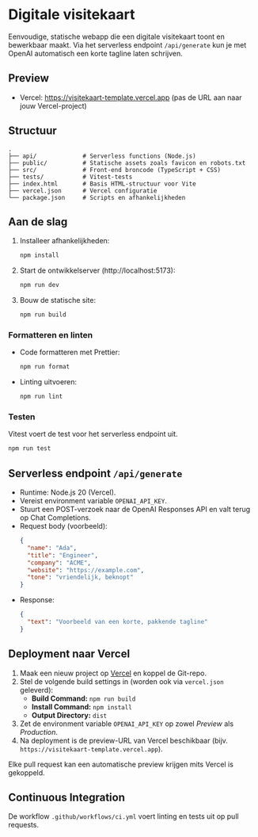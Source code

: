 # Digitale visitekaart

Eenvoudige, statische webapp die een digitale visitekaart toont en bewerkbaar maakt. Via het serverless endpoint `/api/generate` kun je met OpenAI automatisch een korte tagline laten schrijven.

## Preview

- Vercel: https://visitekaart-template.vercel.app (pas de URL aan naar jouw Vercel-project)

## Structuur

```
.
├── api/             # Serverless functions (Node.js)
├── public/          # Statische assets zoals favicon en robots.txt
├── src/             # Front-end broncode (TypeScript + CSS)
├── tests/           # Vitest-tests
├── index.html       # Basis HTML-structuur voor Vite
├── vercel.json      # Vercel configuratie
└── package.json     # Scripts en afhankelijkheden
```

## Aan de slag

1. Installeer afhankelijkheden:
   ```bash
   npm install
   ```
2. Start de ontwikkelserver (http://localhost:5173):
   ```bash
   npm run dev
   ```
3. Bouw de statische site:
   ```bash
   npm run build
   ```

### Formatteren en linten

- Code formatteren met Prettier:
  ```bash
  npm run format
  ```
- Linting uitvoeren:
  ```bash
  npm run lint
  ```

### Testen

Vitest voert de test voor het serverless endpoint uit.

```bash
npm run test
```

## Serverless endpoint `/api/generate`

- Runtime: Node.js 20 (Vercel).
- Vereist environment variable `OPENAI_API_KEY`.
- Stuurt een POST-verzoek naar de OpenAI Responses API en valt terug op Chat Completions.
- Request body (voorbeeld):
  ```json
  {
    "name": "Ada",
    "title": "Engineer",
    "company": "ACME",
    "website": "https://example.com",
    "tone": "vriendelijk, beknopt"
  }
  ```
- Response:
  ```json
  {
    "text": "Voorbeeld van een korte, pakkende tagline"
  }
  ```

## Deployment naar Vercel

1. Maak een nieuw project op [Vercel](https://vercel.com/) en koppel de Git-repo.
2. Stel de volgende build settings in (worden ook via `vercel.json` geleverd):
   - **Build Command:** `npm run build`
   - **Install Command:** `npm install`
   - **Output Directory:** `dist`
3. Zet de environment variable `OPENAI_API_KEY` op zowel *Preview* als *Production*.
4. Na deployment is de preview-URL van Vercel beschikbaar (bijv. `https://visitekaart-template.vercel.app`).

Elke pull request kan een automatische preview krijgen mits Vercel is gekoppeld.

## Continuous Integration

De workflow `.github/workflows/ci.yml` voert linting en tests uit op pull requests.
